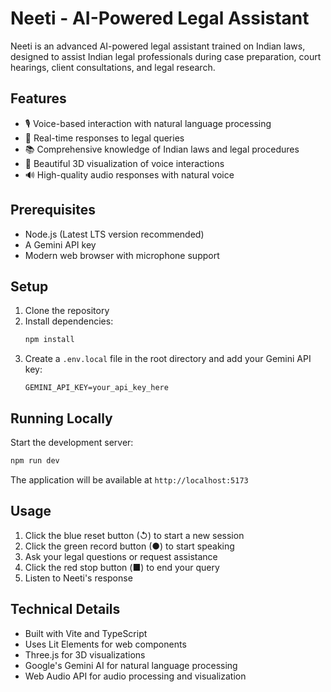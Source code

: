 # Neeti - AI-Powered Legal Assistant

Neeti is an advanced AI-powered legal assistant trained on Indian laws, designed to assist Indian legal professionals during case preparation, court hearings, client consultations, and legal research.

## Features

- 🎙️ Voice-based interaction with natural language processing
- 💬 Real-time responses to legal queries
- 📚 Comprehensive knowledge of Indian laws and legal procedures
- 🎨 Beautiful 3D visualization of voice interactions
- 🔊 High-quality audio responses with natural voice

## Prerequisites

- Node.js (Latest LTS version recommended)
- A Gemini API key
- Modern web browser with microphone support

## Setup

1. Clone the repository
2. Install dependencies:
   ```bash
   npm install
   ```
3. Create a `.env.local` file in the root directory and add your Gemini API key:
   ```
   GEMINI_API_KEY=your_api_key_here
   ```

## Running Locally

Start the development server:
```bash
npm run dev
```

The application will be available at `http://localhost:5173`

## Usage

1. Click the blue reset button (↺) to start a new session
2. Click the green record button (●) to start speaking
3. Ask your legal questions or request assistance
4. Click the red stop button (■) to end your query
5. Listen to Neeti's response

## Technical Details

- Built with Vite and TypeScript
- Uses Lit Elements for web components
- Three.js for 3D visualizations
- Google's Gemini AI for natural language processing
- Web Audio API for audio processing and visualization
